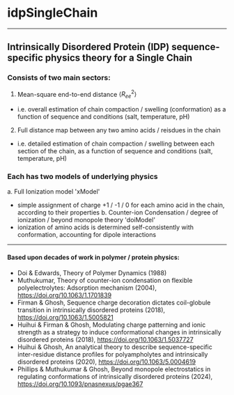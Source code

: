 # idpSingleChain

---

## Intrinsically Disordered Protein (IDP) sequence-specific physics theory for a Single Chain

### Consists of two main sectors:
1. Mean-square end-to-end distance $\langle R_{ee}^2 \rangle$
  - i.e. overall estimation of chain compaction / swelling (conformation) as a function of sequence and conditions (salt, temperature, pH)
2. Full distance map between any two amino acids / reisdues in the chain
  - i.e. detailed estimation of chain compaction / swelling between each section of the chain, as a function of sequence and conditions (salt, temperature, pH)

### Each has two models of underlying physics
a. Full Ionization model 'xModel'
  - simple assignment of charge +1 / -1 / 0 for each amino acid in the chain, according to their properties
b. Counter-ion Condensation / degree of ionization / beyond monopole theory 'doiModel'
  - ionization of amino acids is determined self-consistently with conformation, accounting for dipole interactions

---

#### Based upon decades of work in polymer / protein physics:

* Doi & Edwards, Theory of Polymer Dynamics (1988)
* Muthukumar, Theory of counter-ion condensation on flexible polyelectrolytes: Adsorption mechanism (2004), https://doi.org/10.1063/1.1701839
* Firman & Ghosh, Sequence charge decoration dictates coil-globule transition in intrinsically disordered proteins (2018), https://doi.org/10.1063/1.5005821
* Huihui & Firman & Ghosh, Modulating charge patterning and ionic strength as a strategy to induce conformational changes in intrinsically disordered proteins (2018), https://doi.org/10.1063/1.5037727
* Huihui & Ghosh, An analytical theory to describe sequence-specific inter-residue distance profiles for polyampholytes and intrinsically disordered proteins (2020), https://doi.org/10.1063/5.0004619
* Phillips & Muthukumar & Ghosh, Beyond monopole electrostatics in regulating conformations of intrinsically disordered proteins (2024), https://doi.org/10.1093/pnasnexus/pgae367
